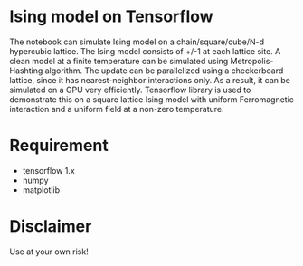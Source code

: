 # Ising model on Tensorflow
The notebook can simulate Ising model on a chain/square/cube/N-d hypercubic lattice.
The Ising model consists of +/-1 at each lattice site.
A clean model at a finite temperature can be simulated using Metropolis-Hashting algorithm.
The update can be parallelized using a checkerboard lattice, since it has nearest-neighbor interactions only.
As a result, it can be simulated on a GPU very efficiently.
Tensorflow library is used to demonstrate this on a square lattice Ising model with uniform Ferromagnetic interaction and a uniform field at a non-zero temperature.

# Requirement
- tensorflow 1.x
- numpy
- matplotlib

# Disclaimer
Use at your own risk!
